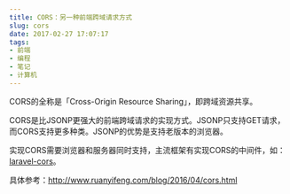 ```yaml
---
title: CORS：另一种前端跨域请求方式
slug: cors
date: 2017-02-27 17:07:17
tags:
- 前端
- 编程
- 笔记
- 计算机
---
```


CORS的全称是「Cross-Origin Resource Sharing」，即跨域资源共享。

CORS是比JSONP更强大的前端跨域请求的实现方式。JSONP只支持GET请求，而CORS支持更多种类。JSONP的优势是支持老版本的浏览器。

实现CORS需要浏览器和服务器同时支持，主流框架有实现CORS的中间件，如：[laravel-cors](https://github.com/barryvdh/laravel-cors)。

具体参考：http://www.ruanyifeng.com/blog/2016/04/cors.html
